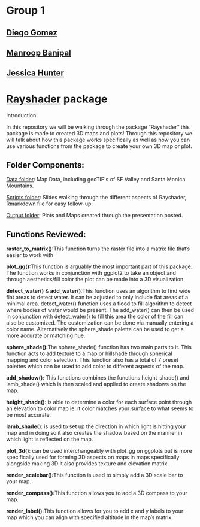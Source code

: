 # Group 1

## [Diego Gomez](https://github.com/diegryllid)    
## [Manroop Banipal](https://github.com/Biol551-CSUN/Banipal)  
## [Jessica Hunter](https://github.com/tinyjessica)   


# [Rayshader](https://www.rayshader.com/) package

Introduction: 

In this repository we will be walking through the package “Rayshader” this package is made to created 3D maps and plots! Through this repository we will talk about how this package works specifically as well as how you can use various functions from the package to create your own 3D map or plot. 

## Folder Components: 
[Data folder](https://github.com/Biol551-CSUN/Group_1/tree/main/Data): Map Data, including geoTIF's of SF Valley and Santa Monica Mountains.


[Scripts folder](https://github.com/Biol551-CSUN/Group_1/tree/main/Scripts): Slides walking through the different aspects of Rayshader, Rmarkdown file for easy follow-up.


[Output folder](https://github.com/Biol551-CSUN/Group_1/tree/main/Output): Plots and Maps created through the presentation posted.



## Functions Reviewed:

**raster_to_matrix()**:This function turns the raster file into a matrix file that’s easier to work with
 
**plot_gg()**:This function is arguably the most important part of this package. The function works in conjunction with ggplot2 to take an object and through aesthetics/fill color the plot can be made into a 3D visualization.

**detect_water()** & **add_water()**:This function uses an algorithm to find wide flat areas to detect water. It can be adjusted to only include flat areas of a minimal area. detect_water() function uses a flood to fill algorithm to detect where bodies of water would be present. The add_water() can then be used in conjunction with detect_water() to fill this area the color of the fill can also be customized. The customization can be done via manually entering a color name. Alternatively the sphere_shade palette can be used to get a more accurate or matching hue. 

**sphere_shade()**:The sphere_shade() function has two main parts to it. This function acts to add texture to a map or hillshade through spherical mapping and color selection. This function also has a total of 7 preset palettes which can be used to add color to different aspects of the map.

**add_shadow()**: This functions combines the functions height_shade() and lamb_shade() which is then scaled and applied to create shadows on the map.

**height_shade()**: is able to determine a color for each surface point through an elevation to color map ie. it color matches your surface to what seems to be most accurate.

**lamb_shade()**: is used to set up the direction in which light is hitting your map and in doing so it also creates the shadow based on the manner in which light is reflected on the map.

**plot_3d()**: can be used interchangeably with plot_gg on ggplots but is more specifically used for forming 3D aspects on maps in maps specifically alongside making 3D it also provides texture and elevation matrix.

**render_scalebar()**:This function is used to simply add a 3D scale bar to your map.

**render_compass()**:This function allows you to add a 3D compass to your map.

**render_label()**:This function allows for you to add x and y labels to your map which you can align with specified altitude in the map’s matrix. 
